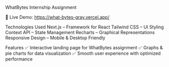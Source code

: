 WhatBytes Internship Assignment 

🔗 Live Demo: https://what-bytes-gray.vercel.app/

Technologies Used
Next.js – Framework for React
Tailwind CSS – UI Styling
Context API – State Management
Recharts – Graphical Representations
Responsive Design – Mobile & Desktop Friendly

Features
✅ Interactive landing page for WhatBytes assignment
✅ Graphs & pie charts for data visualization
✅ Smooth user experience with optimized performance
